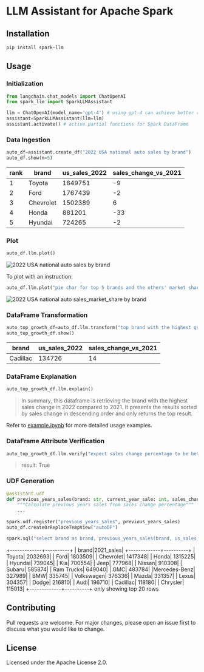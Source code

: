 # LLM Assistant for Apache Spark

## Installation

```bash
pip install spark-llm
```

## Usage
### Initialization
```python
from langchain.chat_models import ChatOpenAI
from spark_llm import SparkLLMAssistant

llm = ChatOpenAI(model_name='gpt-4') # using gpt-4 can achieve better results
assistant=SparkLLMAssistant(llm=llm)
assistant.activate() # active partial functions for Spark DataFrame
```

### Data Ingestion
```python
auto_df=assistant.create_df("2022 USA national auto sales by brand")
auto_df.show(n=5)
```
| rank | brand     | us_sales_2022 | sales_change_vs_2021 |
|------|-----------|---------------|----------------------|
| 1    | Toyota    | 1849751       | -9                   |
| 2    | Ford      | 1767439       | -2                   |
| 3    | Chevrolet | 1502389       | 6                    |
| 4    | Honda     | 881201        | -33                  |
| 5    | Hyundai   | 724265        | -2                   |

### Plot
```python
auto_df.llm.plot()
```
![2022 USA national auto sales by brand](docs/_static/auto_sales.png)

To plot with an instruction:
```python
auto_df.llm.plot("pie char for top 5 brands and the others' market shares")
```
![2022 USA national auto sales_market_share by brand](docs/_static/auto_sales_pie_char.png)
### DataFrame Transformation
```python
auto_top_growth_df=auto_df.llm.transform("top brand with the highest growth")
auto_top_growth_df.show()
```
| brand    | us_sales_2022 | sales_change_vs_2021 |
|----------|---------------|----------------------|
| Cadillac | 134726        | 14                   |

### DataFrame Explanation
```python
auto_top_growth_df.llm.explain()
```

> In summary, this dataframe is retrieving the brand with the highest sales change in 2022 compared to 2021. It presents the results sorted by sales change in descending order and only returns the top result.

Refer to [example.ipynb](https://github.com/gengliangwang/spark-llm/blob/main/examples/example.ipynb) for more detailed usage examples.

### DataFrame Attribute Verification
```python
auto_top_growth_df.llm.verify("expect sales change percentage to be between -100 to 100")
```

> result: True

### UDF Generation
```python
@assistant.udf
def previous_years_sales(brand: str, current_year_sale: int, sales_change_percentage: float) -> int:
    """Calculate previous years sales from sales change percentage"""
    ...
    
spark.udf.register("previous_years_sales", previous_years_sales)
auto_df.createOrReplaceTempView("autoDF")

spark.sql("select brand as brand, previous_years_sales(brand, us_sales, sales_change_percentage) as 2021_sales from autoDF").show()
```

+-------------+----------+
|        brand|2021_sales|
+-------------+----------+
|       Toyota|   2032693|
|         Ford|   1803509|
|    Chevrolet|   1417348|
|        Honda|   1315225|
|      Hyundai|    739045|
|          Kia|    700554|
|         Jeep|    777968|
|       Nissan|    910308|
|       Subaru|    585874|
|   Ram Trucks|    649040|
|          GMC|    483784|
|Mercedes-Benz|    327989|
|          BMW|    335745|
|   Volkswagen|    376336|
|        Mazda|    331357|
|        Lexus|    304357|
|        Dodge|    216810|
|         Audi|    196710|
|     Cadillac|    118180|
|     Chrysler|    115013|
+-------------+----------+
only showing top 20 rows

## Contributing
Pull requests are welcome. For major changes, please open an issue first to discuss what you would like to change.

## License
Licensed under the Apache License 2.0.
